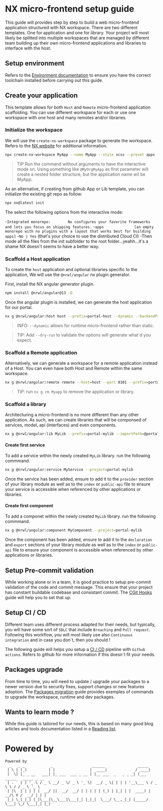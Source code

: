 # **NX micro-frontend setup guide**

This guide will provides step by step to build a web micro-frontend application structured with NX workspace. There are two different templates. One for application and one for library. Your project will most likely be splitted into multiple workspaces that are managed by different team building up their own micro-frontend applications and libraries to interface with the host.

## **Setup environment**

Refers to the [Environment documentation](https://github.com/NineteenSevenFour/template-portal-app/blob/main/ENVIRONMENT.md) to ensure you have the correct toolchain installed before carrying out this guide.

## **Create your application**

This template allows for both `Host` and `Remote` micro-frontend application scaffolding. You can use different workspace for each or use one workspace with one host and many remotes and/or libraries.

### **Initialize the workspace**

We will use the `create-nx-workspace` package to generate the workspace. Refers to the [NX website](https://nx.dev/nx/create-nx-workspace) for additional information.

```bash
npx create-nx-workspace MyApp --name MyApp --style scss --preset apps --nxCloud false --skipGit true --ci github
```

> TIP
> Run the command without arguments to have the interactive mode on.
> Using something like `@MyOrgMyApp` as first parameter will create a nested folder structure, but the application name wil be MyApp.

As an alternative, if creating from github App or Lib template, you can initialize the existing git repo as follow:

```bash
npx nx@latest init
```

The select the following options from the interactive mode:

 -`Integrated monorepo:        Nx configures your favorite frameworks and lets you focus on shipping features.`
 -`apps              [an empty monorepo with no plugins with a layout that works best for building apps]`
 -`No | Yes` (that's your choice to use the distributed Cloud CI)
 -Then mode all the files from the init subfolder to the root folder...yeahh...it's a shame NX doesn't seems to have a better way.

### **Scaffold a Host application**

To create the `host` application and optional libraries specific to the application, We will use the `@nrwl/angular` nx plugin generator.

First, install the NX angular generator plugin.

```bash
npm install @nrwl/angular@13 -D
```

Once the angular plugin is installed, we can generate the host application for our portal.

```bash
nx g @nrwl/angular:host host --prefix=portal-host --dynamic --backendProject=http://localhost:9999/api --style=scss --strict
```

> INFO: `--dynamic` allows for runtime micro-frontend rather than static.

> TIP: Add `--dry-run` to validate the options will generate what´d you expect.

### **Scaffold a Remote application**

Alternatively, we can generate a workspace for a remote application instead of a Host. You can even have both Host and Remote within the same workspace.

```bash
nx g @nrwl/angular:remote remote --host=host --port 8101 --prefix=portal-remote --backendProject=http://localhost:9999/api --strict --style=scss
```

> TIP: run `nx g rm Myapp` to remove the application or library.

### **Scaffold a library**

Architecturing a micro-frontend is no more different than any other application. As such, we can create libraries that will be componsed of services, model, api (interfaces) and even components.

```bash
nx g @nrwl/angular:lib MyLib --prefix=portal-mylib --importPath=@portal/mylib --buildable --strict
```

#### **Create first service**

To add a service within the newly created `MyLib` library. run the following commmand.

```bash
nx g @nrwl/angular:service MyService --project=portal-mylib
```

Once the service has been added, ensure to add it to the `provider` section of your library module as well as to the `index` or `public-api` file to ensure your service is accessible when referenced by other applications or libraries.

#### **Create first component**

To add a componet within the newly created `MyLib` library. run the following commmand.

```bash
nx g @nrwl/angular:component MyComponent --project=portal-mylib
```

Once the component has been added, ensure to add it to the `declaration` and `export` sections of your library module as well as to the `index` or `public-api` file to ensure your component is accessible when referenced by other applications or libraries.

## **Setup Pre-commit validation**

While working alone or in a team, it is good practice to setup pre-commit validation of the code and commit message. This ensure that your project has constant buildable codebase and consistant commit. The [CGit Hooks](https://github.com/NineteenSevenFour/template-portal-app/blob/main/GITHOOK.md) guide will help you to set that up.

## **Setup CI / CD**

Different team uses different process adapted for their needs, but typically, you will have some sort of `SDLC` that include `Brnaching` and `Pull request`. Following this workflow, you will most likely use also `Continuous integration` and in case you don´t, then you should !

The following guide will helps you setup a [CI / CD](https://github.com/NineteenSevenFour/template-portal-app/blob/main/CI-CD.md) pipeline with `Github actions`. Refers to github for more information if this doesn´t fit your needs.

## **Packages upgrade**

From time to time, you will need to update / upgrade your packages to a newer version due to security fixes, support changes or new features adoption. The [Packages migration](https://github.com/NineteenSevenFour/template-portal-app/blob/main/MIGRATION.md) guide provides exemples of commands to upgrade the workspace, runtime and dev packages.

## **Wants to learn mode ?**

While this guide is tailored for our needs, this is based on many good blog articles and tools documentation listed in a [Reading list](https://github.com/NineteenSevenFour/template-portal-app/blob/main/REFERENCES.md).

# Powered by

``` 
Powered by
  _   _ _            _                  ______               _____                      
 | \ | (_)          | |                |  ____|             / ____|                     
 |  \| |_ _ __   ___| |_ ___  ___ _ __ | |__ ___  _   _ _ _| (___   _____   _____ _ __  
 | . ` | | '_ \ / _ \ __/ _ \/ _ \ '_ \|  __/ _ \| | | | '__\___ \ / _ \ \ / / _ \ '_ \ 
 | |\  | | | | |  __/ ||  __/  __/ | | | | | (_) | |_| | |  ____) |  __/\ V /  __/ | | |
 |_| \_|_|_| |_|\___|\__\___|\___|_| |_|_|  \___/ \__,_|_| |_____/ \___| \_/ \___|_| |_|
```
